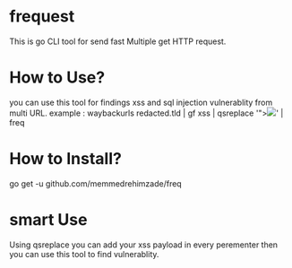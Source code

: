 # frequest
This is go CLI tool for send fast Multiple  get HTTP request.

# How to Use?
you can use this tool for findings xss and sql injection vulnerablity from multi URL.
example : waybackurls redacted.tld | gf xss | qsreplace '"><img src=x onerror=alert(1);>' | freq

# How to Install?
go get -u github.com/memmedrehimzade/freq


# smart Use
Using qsreplace you can add your xss payload in every perementer then you can use this tool to find vulnerablity.
